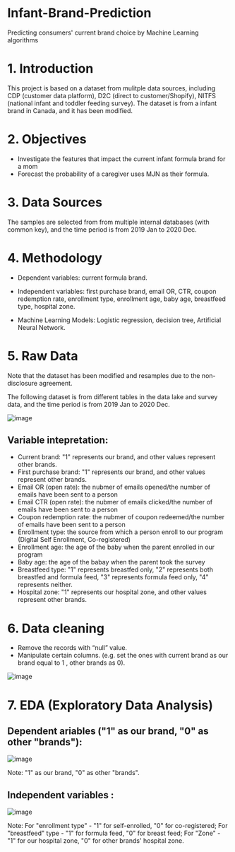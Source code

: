 # Infant-Brand-Prediction
Predicting consumers' current brand choice by Machine Learning algorithms

# 1. Introduction

This project is based on a dataset from mulitple data sources, including CDP (customer data platform), D2C (direct to customer/Shopify), NITFS (national infant and toddler feeding survey). The dataset is from a infant brand in Canada, and it has been modified. 

# 2. Objectives

* Investigate the features that impact the current infant formula brand for a mom
* Forecast the probability of a caregiver uses MJN as their formula.


# 3. Data Sources

The samples are selected from from multiple internal databases (with common key), and the time period is from 2019 Jan to 2020 Dec. 

# 4. Methodology

* Dependent variables: current formula brand.

* Independent variables: first purchase brand, email OR, CTR, coupon redemption rate, enrollment type, enrollment age, baby age, breastfeed type, hospital zone.​

* Machine Learning Models: Logistic regression, decision tree, Artificial Neural Network.​

# 5. Raw Data

Note that the dataset has been modified and resamples due to the non-disclosure agreement.

The following dataset is from different tables in the data lake and survey data, and the time period is from 2019 Jan to 2020 Dec.

![image](https://user-images.githubusercontent.com/64850893/135674163-5a02499b-76e9-4add-b6ee-68105cad432e.png)


## Variable intepretation:
* Current brand: "1" represents our brand, and other values represent other brands.
* First purchase brand: "1" represents our brand, and other values represent other brands.
* Email OR (open rate): the nubmer of emails opened/the number of emails have been sent to a person
* Email CTR (open rate): the nubmer of emails clicked/the number of emails have been sent to a person
* Coupon redemption rate: the nubmer of coupon redeemed/the number of emails have been sent to a person
* Enrollment type: the source from which a person enroll to our program (Digital Self Enrollment, Co-registered)
* Enrollment age: the age of the baby when the parent enrolled in our program
* Baby age: the age of the babay when the parent took the survey 
* Breastfeed type: "1" represents breastfed only, "2" represents both breastfed and formula feed, "3" represents formula feed only, "4" represents neither.
* Hospital zone: "1" represents our hospital zone, and other values represent other brands.


# 6. Data cleaning

* Remove the records with “null” value.
* Manipulate certain columns. (e.g. set the ones with current brand as our brand equal to 1 , other brands as 0).

![image](https://user-images.githubusercontent.com/64850893/135674873-f071c940-9765-414c-8cca-a9165718165d.png)

# 7. EDA (Exploratory Data Analysis)

## Dependent ariables ("1" as our brand, "0" as other "brands"):

![image](https://user-images.githubusercontent.com/64850893/135921753-71200654-e635-411f-a587-339514dd20ee.png)

Note: "1" as our brand, "0" as other "brands".

## Independent variables :

![image](https://user-images.githubusercontent.com/64850893/135923401-28312897-4d1b-4d9f-a87e-a16c4894236d.png)

Note: 
For "enrollment type" - "1" for self-enrolled, "0" for co-registered;
For "breastfeed" type -  "1" for formula feed, "0" for breast feed;
For "Zone" - "1" for our hospital zone, "0" for other brands' hospital zone.
